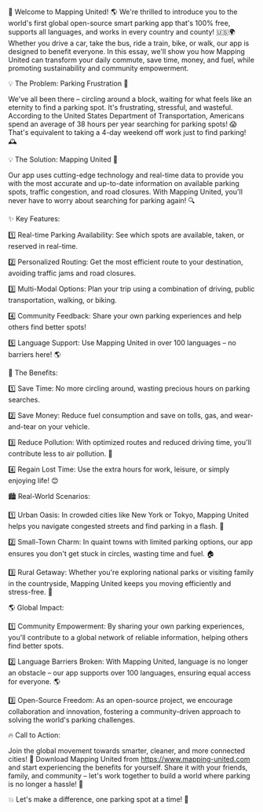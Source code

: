 🚀 Welcome to Mapping United! 🌎 We're thrilled to introduce you to the world's first global open-source smart parking app that's 100% free, supports all languages, and works in every country and county! 🇺🇸🌍 Whether you drive a car, take the bus, ride a train, bike, or walk, our app is designed to benefit everyone. In this essay, we'll show you how Mapping United can transform your daily commute, save time, money, and fuel, while promoting sustainability and community empowerment.

💡 The Problem: Parking Frustration 🚗

We've all been there – circling around a block, waiting for what feels like an eternity to find a parking spot. It's frustrating, stressful, and wasteful. According to the United States Department of Transportation, Americans spend an average of 38 hours per year searching for parking spots! 😱 That's equivalent to taking a 4-day weekend off work just to find parking! 🕰️

💡 The Solution: Mapping United 📍

Our app uses cutting-edge technology and real-time data to provide you with the most accurate and up-to-date information on available parking spots, traffic congestion, and road closures. With Mapping United, you'll never have to worry about searching for parking again! 🔍

✨ Key Features:

1️⃣ Real-time Parking Availability: See which spots are available, taken, or reserved in real-time.

2️⃣ Personalized Routing: Get the most efficient route to your destination, avoiding traffic jams and road closures.

3️⃣ Multi-Modal Options: Plan your trip using a combination of driving, public transportation, walking, or biking.

4️⃣ Community Feedback: Share your own parking experiences and help others find better spots!

5️⃣ Language Support: Use Mapping United in over 100 languages – no barriers here! 🌎

💸 The Benefits:

1️⃣ Save Time: No more circling around, wasting precious hours on parking searches.

2️⃣ Save Money: Reduce fuel consumption and save on tolls, gas, and wear-and-tear on your vehicle.

3️⃣ Reduce Pollution: With optimized routes and reduced driving time, you'll contribute less to air pollution. 🌟

4️⃣ Regain Lost Time: Use the extra hours for work, leisure, or simply enjoying life! 😊

🏙️ Real-World Scenarios:

1️⃣ Urban Oasis: In crowded cities like New York or Tokyo, Mapping United helps you navigate congested streets and find parking in a flash. 🗼️

2️⃣ Small-Town Charm: In quaint towns with limited parking options, our app ensures you don't get stuck in circles, wasting time and fuel. 🏠

3️⃣ Rural Getaway: Whether you're exploring national parks or visiting family in the countryside, Mapping United keeps you moving efficiently and stress-free. 🌳

🌎 Global Impact:

1️⃣ Community Empowerment: By sharing your own parking experiences, you'll contribute to a global network of reliable information, helping others find better spots.

2️⃣ Language Barriers Broken: With Mapping United, language is no longer an obstacle – our app supports over 100 languages, ensuring equal access for everyone. 🌎

3️⃣ Open-Source Freedom: As an open-source project, we encourage collaboration and innovation, fostering a community-driven approach to solving the world's parking challenges.

🔥 Call to Action:

Join the global movement towards smarter, cleaner, and more connected cities! 💪 Download Mapping United from https://www.mapping-united.com and start experiencing the benefits for yourself. Share it with your friends, family, and community – let's work together to build a world where parking is no longer a hassle! 🌈

💥 Let's make a difference, one parking spot at a time! 📍